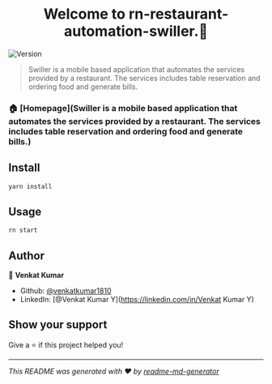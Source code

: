 <h1 align="center">Welcome to rn-restaurant-automation-swiller.👋</h1>
<p>
  <img alt="Version" src="https://img.shields.io/badge/version-1.0.0-blue.svg?cacheSeconds=2592000" />
</p>

> Swiller is a mobile based application that automates the services provided by a restaurant. The services includes table reservation and ordering food and generate bills.

### 🏠 [Homepage](Swiller is a mobile based application that automates the services provided by a restaurant. The services includes table reservation and ordering food and generate bills.)

## Install

```sh
yarn install
```

## Usage

```sh
rn start
```

## Author

👤 **Venkat Kumar**

* Github: [@venkatkumar1810](https://github.com/venkatkumar1810)
* LinkedIn: [@Venkat Kumar Y](https://linkedin.com/in/Venkat Kumar Y)

## Show your support

Give a ⭐️ if this project helped you!

***
_This README was generated with ❤️ by [readme-md-generator](https://github.com/kefranabg/readme-md-generator)_
